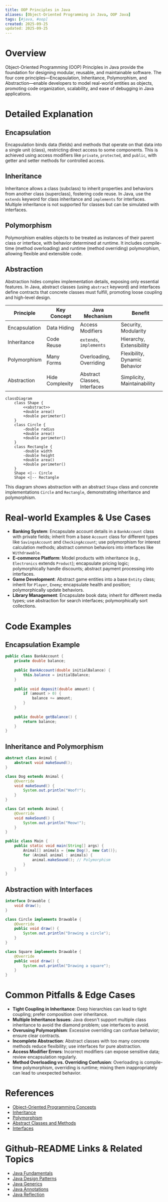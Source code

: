 ```yaml
---
title: OOP Principles in Java
aliases: [Object-Oriented Programming in Java, OOP Java]
tags: [#java, #oop]
created: 2025-09-25
updated: 2025-09-25
---
```


# Overview

Object-Oriented Programming (OOP) Principles in Java provide the foundation for designing modular, reusable, and maintainable software. The four core principles—Encapsulation, Inheritance, Polymorphism, and Abstraction—enable developers to model real-world entities as objects, promoting code organization, scalability, and ease of debugging in Java applications.

# Detailed Explanation

## Encapsulation

Encapsulation binds data (fields) and methods that operate on that data into a single unit (class), restricting direct access to some components. This is achieved using access modifiers like `private`, `protected`, and `public`, with getter and setter methods for controlled access.

## Inheritance

Inheritance allows a class (subclass) to inherit properties and behaviors from another class (superclass), fostering code reuse. In Java, use the `extends` keyword for class inheritance and `implements` for interfaces. Multiple inheritance is not supported for classes but can be simulated with interfaces.

## Polymorphism

Polymorphism enables objects to be treated as instances of their parent class or interface, with behavior determined at runtime. It includes compile-time (method overloading) and runtime (method overriding) polymorphism, allowing flexible and extensible code.

## Abstraction

Abstraction hides complex implementation details, exposing only essential features. In Java, abstract classes (using `abstract` keyword) and interfaces define contracts that concrete classes must fulfill, promoting loose coupling and high-level design.

| Principle      | Key Concept                  | Java Mechanism              | Benefit                          |
|----------------|------------------------------|-----------------------------|----------------------------------|
| Encapsulation | Data Hiding                  | Access Modifiers           | Security, Modularity             |
| Inheritance   | Code Reuse                   | `extends`, `implements`    | Hierarchy, Extensibility         |
| Polymorphism  | Many Forms                   | Overloading, Overriding    | Flexibility, Dynamic Behavior    |
| Abstraction   | Hide Complexity             | Abstract Classes, Interfaces| Simplicity, Maintainability      |

```mermaid
classDiagram
    class Shape {
        <<abstract>>
        +double area()
        +double perimeter()
    }
    class Circle {
        -double radius
        +double area()
        +double perimeter()
    }
    class Rectangle {
        -double width
        -double height
        +double area()
        +double perimeter()
    }
    Shape <|-- Circle
    Shape <|-- Rectangle
```

This diagram shows abstraction with an abstract `Shape` class and concrete implementations `Circle` and `Rectangle`, demonstrating inheritance and polymorphism.

# Real-world Examples & Use Cases

- **Banking System**: Encapsulate account details in a `BankAccount` class with private fields; inherit from a base `Account` class for different types like `SavingsAccount` and `CheckingAccount`; use polymorphism for interest calculation methods; abstract common behaviors into interfaces like `Withdrawable`.
- **E-commerce Platform**: Model products with inheritance (e.g., `Electronics` extends `Product`); encapsulate pricing logic; polymorphically handle discounts; abstract payment processing into interfaces.
- **Game Development**: Abstract game entities into a base `Entity` class; inherit for `Player`, `Enemy`; encapsulate health and position; polymorphically update behaviors.
- **Library Management**: Encapsulate book data; inherit for different media types; use abstraction for search interfaces; polymorphically sort collections.

# Code Examples

## Encapsulation Example
```java
public class BankAccount {
    private double balance;
    
    public BankAccount(double initialBalance) {
        this.balance = initialBalance;
    }
    
    public void deposit(double amount) {
        if (amount > 0) {
            balance += amount;
        }
    }
    
    public double getBalance() {
        return balance;
    }
}
```

## Inheritance and Polymorphism
```java
abstract class Animal {
    abstract void makeSound();
}

class Dog extends Animal {
    @Override
    void makeSound() {
        System.out.println("Woof!");
    }
}

class Cat extends Animal {
    @Override
    void makeSound() {
        System.out.println("Meow!");
    }
}

public class Main {
    public static void main(String[] args) {
        Animal[] animals = {new Dog(), new Cat()};
        for (Animal animal : animals) {
            animal.makeSound(); // Polymorphism
        }
    }
}
```

## Abstraction with Interfaces
```java
interface Drawable {
    void draw();
}

class Circle implements Drawable {
    @Override
    public void draw() {
        System.out.println("Drawing a circle");
    }
}

class Square implements Drawable {
    @Override
    public void draw() {
        System.out.println("Drawing a square");
    }
}
```

# Common Pitfalls & Edge Cases

- **Tight Coupling in Inheritance**: Deep hierarchies can lead to tight coupling; prefer composition over inheritance.
- **Multiple Inheritance Issues**: Java doesn't support multiple class inheritance to avoid the diamond problem; use interfaces to avoid.
- **Overusing Polymorphism**: Excessive overriding can confuse behavior; ensure clear contracts.
- **Incomplete Abstraction**: Abstract classes with too many concrete methods reduce flexibility; use interfaces for pure abstraction.
- **Access Modifier Errors**: Incorrect modifiers can expose sensitive data; review encapsulation regularly.
- **Method Overloading vs. Overriding Confusion**: Overloading is compile-time polymorphism, overriding is runtime; mixing them inappropriately can lead to unexpected behavior.

# References

- [Object-Oriented Programming Concepts](https://docs.oracle.com/javase/tutorial/java/concepts/index.html)
- [Inheritance](https://docs.oracle.com/javase/tutorial/java/IandI/subclasses.html)
- [Polymorphism](https://docs.oracle.com/javase/tutorial/java/IandI/polymorphism.html)
- [Abstract Classes and Methods](https://docs.oracle.com/javase/tutorial/java/IandI/abstract.html)
- [Interfaces](https://docs.oracle.com/javase/tutorial/java/IandI/createinterface.html)

# Github-README Links & Related Topics

- [Java Fundamentals](./java-fundamentals/README.md)
- [Java Design Patterns](./java-design-patterns/README.md)
- [Java Generics](./java-generics/README.md)
- [Java Annotations](./java-annotations/README.md)
- [Java Reflection](./java-reflection/README.md)